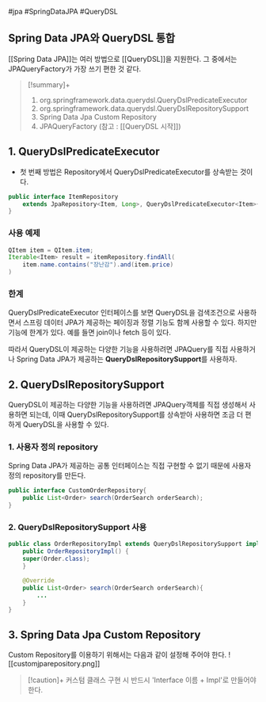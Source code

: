 #jpa #SpringDataJPA #QueryDSL 

## Spring Data JPA와 QueryDSL 통합
 [[Spring Data JPA]]는 여러 방법으로 [[QueryDSL]]을 지원한다. 그 중에서는 JPAQueryFactory가 가장 쓰기 편한 것 같다.
 
> [!summary]+ 
> 1. org.springframework.data.querydsl.QueryDslPredicateExecutor
> 2. org.springframework.data.querydsl.QueryDslRepositorySupport
> 3. Spring Data Jpa Custom Repository
> 4. JPAQueryFactory (참고 : [[QueryDSL 시작]])
> 

## 1. QueryDslPredicateExecutor
+ 첫 번째 방법은 Repository에서 QueryDslPredicateExecutor를 상속받는 것이다.

```java
public interface ItemRepository
	extends JpaRepository<Item, Long>, QueryDslPredicateExecutor<Item>{
}
```
### 사용 예제
```java
QItem item = QItem.item;
Iterable<Item> result = itemRepository.findAll(
	item.name.contains("장난감").and(item.price)
)
```

### 한계
QueryDslPredicateExecutor 인터페이스를 보면 QueryDSL을 검색조건으로 사용하면서 스프링 데이터 JPA가 제공하는 페이징과 정렬 기능도 함께 사용할 수 있다. 하지만 기능에 한계가 있다. 예를 들면 join이나 fetch 등이 있다.

따라서 QueryDSL이 제공하는 다양한 기능을 사용하려면 JPAQuery를 직접 사용하거나 Spring Data JPA가 제공하는 **QueryDslRepositorySupport**를 사용하자.

## 2. QueryDslRepositorySupport
QueryDSL이 제공하는 다양한 기능을 사용하려면 JPAQuery객체를 직접 생성해서 사용하면 되는데, 이때 QueryDslRepositorySupport를 상속받아 사용하면 조금 더 편하게 QueryDSL을 사용할 수 있다.

### 1. 사용자 정의 repository
Spring Data JPA가 제공하는 공통 인터페이스는 직접 구현할 수 없기 때문에 사용자 정의 repository를 만든다.
```java
public interface CustomOrderRepository{
	public List<Order> search(OrderSearch orderSearch);
}
```

### 2. QueryDslRepositorySupport 사용
```java
public class OrderRepositoryImpl extends QueryDslRepositorySupport implements CustomOrderRepository{
	public OrderRepositoryImpl() {
	super(Order.class);
	}

	@Override
	public List<Order> search(OrderSearch orderSearch){
		...
	}
}
```

## 3. Spring Data Jpa Custom Repository
Custom Repository를 이용하기 위해서는 다음과 같이 설정해 주어야 한다.
![[customjparepository.png]]

> [!caution]+ 
> 커스텀 클래스 구현 시 반드시 'Interface 이름 + Impl'로 만들어야 한다.